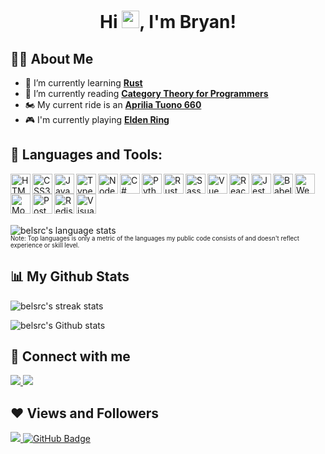 <h1 align="center">
  Hi <img src="https://media.giphy.com/media/hvRJCLFzcasrR4ia7z/giphy.gif" width="28">, I'm Bryan!
</h1>

## 🙋‍♂️ About Me

- 🌱 I’m currently learning __[Rust](https://www.rust-lang.org/)__
- 📘 I’m currently reading __[Category Theory for Programmers](https://github.com/hmemcpy/milewski-ctfp-pdf)__
- 🏍️ My current ride is an __[Aprilia Tuono 660](https://www.aprilia.com/en_EN/models/tuono-660/)__
- 🎮 I'm currently playing __[Elden Ring](https://en.bandainamcoent.eu/elden-ring/elden-ring)__

## 🚀 Languages and Tools:

<!-- https://github.com/devicons/devicon/tree/master/icons -->
<p align="left">
  <a href="https://html.spec.whatwg.org/" target="_blank">
    <!-- https://icons8.com/icon/20909/html-5 -->
    <img align="left" alt="HTML5" height="32px" width="32px" src="https://img.icons8.com/color/64/html-5--v1.png" />
  </a>
  <a href="https://www.w3.org/Style/CSS/Overview.en.html" target="_blank">
    <!-- https://icons8.com/icon/21278/css3 -->
    <img align="left" alt="CSS3" height="32px" width="32px" src="https://img.icons8.com/color/64/css3.png" />
  </a>
  <a href="https://tc39.es/" target="_blank">
    <!-- https://icons8.com/icon/108784/javascript -->
    <img align="left" alt="Javascript" height="32px" width="32px" src="https://img.icons8.com/color/64/javascript--v1.png" />
  </a>
  <a href="https://www.typescriptlang.org/" target="_blank">
    <!-- https://icons8.com/icon/uJM6fQYqDaZK/typescript -->
    <img align="left" alt="Typescript" height="32px" width="32px" src="https://img.icons8.com/color/64/typescript.png" />
  </a>
  <a href="https://nodejs.org/en/" target="_blank">
    <!-- https://icons8.com/icon/hsPbhkOH4FMe/node-js -->
    <img align="left" alt="Node.js" height="32px" width="32px" src="https://img.icons8.com/fluency/64/node-js.png" />
  </a>
  <a href="https://docs.microsoft.com/en-us/dotnet/csharp/" target="_blank">
    <!-- https://icons8.com/icon/55251/c-sharp-logo -->
    <img align="left" alt="C#" height="32px" width="32px" src="https://img.icons8.com/color/64/c-sharp-logo.png" />
  </a>
  <a href="https://www.python.org/" target="_blank">
    <!-- https://icons8.com/icon/13441/python -->
    <img align="left" alt="Python" height="32px" width="32px" src="https://img.icons8.com/color/64/python--v1.png" />
  </a>
  <a href="https://www.rust-lang.org/" target="_blank">
    <img align="left" alt="Rust" height="32px" width="32px" src="https://cdn.jsdelivr.net/gh/devicons/devicon/icons/rust/rust-plain.svg" />
  </a>
  <a href="https://sass-lang.com/" target="_blank">
    <!-- https://icons8.com/icon/QBqFNfPPB2Kx/sass -->
    <img align="left" alt="Sass" height="32px" width="32px" src="https://img.icons8.com/color/64/sass.png" />
  </a>
  <a href="https://vuejs.org/" target="_blank">
    <!-- https://icons8.com/icon/rY6agKizO9eb/vue-js -->
    <img align="left" alt="Vue" height="32px" width="32px" src="https://img.icons8.com/color/64/vue-js.png" />
  </a>
  <a href="https://reactjs.org/" target="_blank">
    <!-- https://icons8.com/icon/123603/react-native -->
    <img align="left" alt="React" height="32px" width="32px" src="https://img.icons8.com/color/80/react-native.png" />
  </a>
  <a href="https://jestjs.io/" target="_blank">
    <img align="left" alt="Jest" height="32px" width="32px" src="https://cdn.jsdelivr.net/gh/devicons/devicon/icons/jest/jest-plain.svg" />
  </a>
  <a href="https://babeljs.io/" target="_blank">
    <!-- https://icons8.com/icon/v-t4czA7zToV/babel -->
    <img align="left" alt="Babel" height="32px" width="32px" src="https://img.icons8.com/dusk/64/babel.png" />
  </a>
  <a href="https://webpack.js.org/" target="_blank">
    <!-- https://icons8.com/icon/sOWbK4N3cxGh/webpack -->
    <img align="left" alt="Webpack" height="32px" width="32px" src="https://img.icons8.com/color/64/webpack.png" />
  </a>
  <a href="https://www.mongodb.com/" target="_blank">
    <!-- https://icons8.com/icon/74402/mongodb -->
    <img align="left" alt="MongoDB" height="32px" width="32px" src="https://img.icons8.com/color/64/mongodb.png" />
  </a>
  <a href="https://www.postgresql.org/" target="_blank">
    <!-- https://icons8.com/icon/38561/postgresql -->
    <img align="left" alt="PostgreSQL" height="32px" width="32px" src="https://img.icons8.com/color/64/postgreesql.png" />
  </a>
  <a href="https://redis.io/" target="_blank">
    <!-- https://icons8.com/icon/pHS3eRpynIRQ/redis -->
    <img align="left" alt="Redis" height="32px" width="32px" src="https://img.icons8.com/color/64/redis.png" />
  </a>
  <a href="https://code.visualstudio.com/" target="_blank">
    <!-- https://icons8.com/icon/9OGIyU8hrxW5/visual-studio-code-2019 -->
    <img align="left" alt="Visual Studio Code" height="32px" width="32px" src="https://img.icons8.com/color/64/visual-studio-code-2019.png" />
  </a>
</p>
<br/>
<p align="left" styles="padding-top:10px;">
  <br/><br/><br/>
  <img title="Get Github stats for your profile at https://github.com/anuraghazra/github-readme-stats" alt="belsrc's language stats" src="https://github-readme-stats.vercel.app/api/top-langs/?username=belsrc&theme=onedark&hide_border=true&layout=compact&exclude_repo=ftplib,SharpRepository,MinifyLib" />
  <br/>
  <sup><sub>Note: Top languages is only a metric of the languages my public code consists of and doesn't reflect experience or skill level.</sub></sup>
</p>

## 📊 My Github Stats

<!-- https://github.com/DenverCoder1/github-readme-streak-stats -->
<p align="left">
  <img title="Get streak stats for your profile at git.io/streak-stats" alt="belsrc's streak stats" src="https://github-readme-streak-stats.herokuapp.com/?user=belsrc&theme=onedark&hide_border=true&date_format=M%20j%5B%2C%20Y%5D" />
</p>

<!-- https://github.com/anuraghazra/github-readme-stats -->
<p align="left">
  <img title="Get Github stats for your profile at https://github.com/anuraghazra/github-readme-stats" alt="belsrc's Github stats" src="https://github-readme-stats.vercel.app/api?username=belsrc&theme=onedark&count_private=true&hide=contribs&show_icons=true&hide_border=true" />
</p>

## 🔗 Connect with me

<p align="left">
  <a href="https://www.linkedin.com/in/bryan-kizer-b2a1603a/" target="_blank">
    <img src="https://img.icons8.com/fluent/48/000000/linkedin.png"/>
  </a>
  <a href="https://www.instagram.com/bryan_kizer/" target="_blank">
    <img src="https://img.icons8.com/fluent/48/000000/instagram-new.png"/>
  </a>
</p>

## ❤ Views and Followers

<a href="https://github.com/Meghna-DAS/github-profile-views-counter">
  <img src="https://komarev.com/ghpvc/?username=belsrc">
</a>
<a href="https://github.com/belsrc?tab=followers">
  <img src="https://img.shields.io/github/followers/belsrc?label=Followers&style=social" alt="GitHub Badge">
</a>
